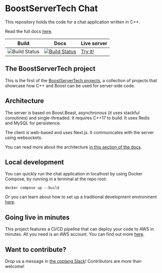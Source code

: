 # BoostServerTech Chat

This repository holds the code for a chat application written in C++.

Read the full docs [here](https://anarthal.github.io/servertech-chat/).

| Build                                                                                              | Docs                                                                                                                                            | Live server                     |
| -------------------------------------------------------------------------------------------------- | ----------------------------------------------------------------------------------------------------------------------------------------------- | ------------------------------- |
| ![Build Status](https://github.com/anarthal/servertech-chat/actions/workflows/build.yml/badge.svg) | [![Build Status](https://github.com/anarthal/servertech-chat/actions/workflows/doc.yml/badge.svg)](https://anarthal.github.io/servertech-chat/) | [Try it!](http://13.48.215.34/) |

## The BoostServerTech project

This is the first of the [BoostServerTech projects](https://docs.google.com/document/d/1ZQrod1crs8EaNLLqSYIRMacwR3Rv0hC5l-gfL-jOp2M),
a collection of projects that showcase how C++ and Boost can be used for server-side code.

## Architecture

The server is based on Boost.Beast, asynchronous (it uses stackful coroutines)
and single-threaded. It requires C++17 to build. It uses Redis and MySQL for
persistence.

The client is web-based and uses Next.js. It communicates with the server
using websockets.

You can read more about the architecture
[in this section of the docs](https://anarthal.github.io/servertech-chat/01-architecture.html).

## Local development

You can quickly run the chat application in localhost by using Docker Compose,
by running in a terminal at the repo root:

```
docker compose up --build
```

Or you can learn about how to set up a traditional development environment
[here](https://anarthal.github.io/servertech-chat/02-local-dev.html).

## Going live in minutes

This project features a CI/CD pipeline that can deploy your code to AWS in
minutes. All you need is an AWS account. You can find out more
[here](https://anarthal.github.io/servertech-chat/03-fork-modify-deploy.html).

## Want to contribute?

Drop us a message in [the cpplang Slack](https://cpplang.slack.com/archives/C05MLSQGA01)!
Contributors are more than welcome!
